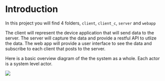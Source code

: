 # Introduction


In this project you will find 4 folders, `client`, `client_c`, `server` and `webapp`



The client will represent the device application that will send data to the server. The server will capture the data and provide a restful API to utlize the data. The
web app will provide a user interface to see the data and subscribe to each client that posts to the server.


Here is a basic overview diagram of the the system as a whole. Each actor is a system level actor.

<img src ="/UseCaseDiagram.png">

